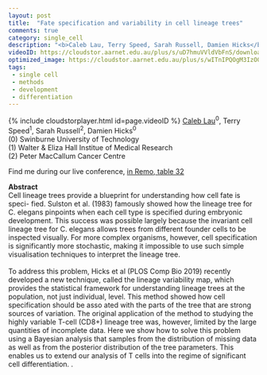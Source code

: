 ```yaml
---
layout: post
title:  "Fate specification and variability in cell lineage trees"
comments: true
category: single_cell
description: "<b>Caleb Lau, Terry Speed, Sarah Russell, Damien Hicks</b><br/>Cell lineage trees provide a blueprint for underst..."
videoID: https://cloudstor.aarnet.edu.au/plus/s/uD7hmuVVldVbFnS/download
optimized_image: https://cloudstor.aarnet.edu.au/plus/s/wITnIPQOgM3IzO0/download
tags:
 - single cell
 - methods
 - development
 - differentiation
---
```

{% include cloudstorplayer.html id=page.videoID %}
<u>Caleb Lau</u><sup>0</sup>, Terry Speed<sup>1</sup>, Sarah Russell<sup>2</sup>, Damien Hicks<sup>0</sup><br/>
\(0\) Swinburne University of Technology<br/>
\(1\) Walter &amp; Eliza Hall Institue of Medical Research<br/>
\(2\) Peter MacCallum Cancer Centre

Find me during our live conference, [in Remo, table 32](https://remo.co)

<b>Abstract</b><br/>
Cell lineage trees provide a blueprint for understanding how cell fate is speci- fied. Sulston et al. \(1983\) famously showed how the lineage tree for C. elegans pinpoints when each cell type is specified during embryonic development. This success was possible largely because the invariant cell lineage tree for C. elegans allows trees from different founder cells to be inspected visually. For more complex organisms, however, cell specification is significantly more stochastic, making it impossible to use such simple visualisation techniques to interpret the lineage tree.<br/><br/>To address this problem, Hicks et al \(PLOS Comp Bio 2019\) recently developed a new technique, called the lineage variability map, which provides the statistical framework for understanding lineage trees at the population, not just individual, level. This method showed how cell specification should be asso ated with the parts of the tree that are strong sources of variation. The original application of the method to studying the highly variable T-cell \(CD8+\) lineage tree was, however, limited by the large quantities of incomplete data. Here we show how to solve this problem using a Bayesian analysis that samples from the distribution of missing data as well as from the posterior distribution of the tree parameters. This enables us to extend our analysis of T cells into the regime of significant cell differentiation. .

